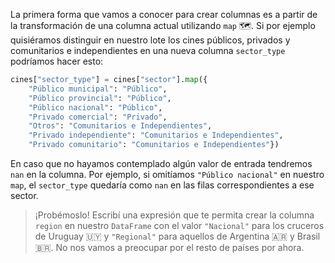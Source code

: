 La primera forma que vamos a conocer para crear columnas es a partir de la transformación de una columna actual utilizando `map` 🗺️. Si por ejemplo quisiéramos distinguir en nuestro lote los cines públicos, privados y comunitarios e independientes en una nueva columna `sector_type` podríamos hacer esto:

```python
cines["sector_type"] = cines["sector"].map({
    "Público municipal": "Público", 
    "Público provincial": "Público", 
    "Público nacional": "Público", 
    "Privado comercial": "Privado", 
    "Otros": "Comunitarios e Independientes",
    "Privado independiente": "Comunitarios e Independientes",
    "Privado comunitario": "Comunitarios e Independientes"})
```

En caso que no hayamos contemplado algún valor de entrada tendremos `nan` en la columna. Por ejemplo, si omitíamos `"Público nacional"` en nuestro `map`, el `sector_type` quedaría como `nan` en las filas correspondientes a ese sector. 

> ¡Probémoslo! Escribí una expresión que te permita crear la columna `region` en nuestro `DataFrame`  con el valor `"Nacional"` para los cruceros de Uruguay 🇺🇾 y  `"Regional"` para aquellos de Argentina 🇦🇷 y Brasil 🇧🇷. No nos vamos a preocupar por el resto de países por ahora. 
